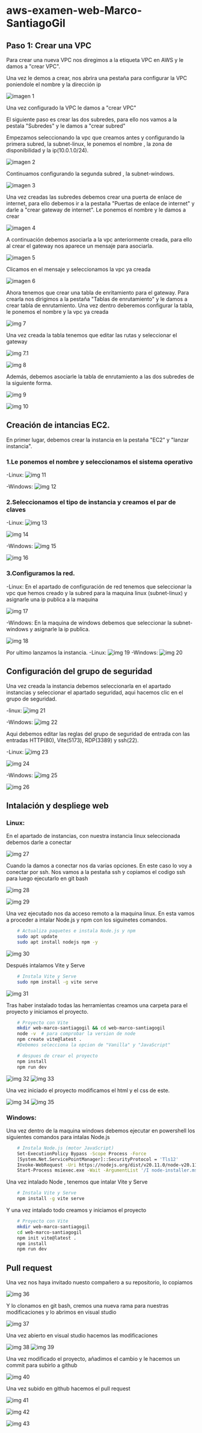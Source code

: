 # aws-examen-web-Marco-SantiagoGil

## Paso 1: Crear una VPC

Para crear una nueva VPC nos diregimos a la etiqueta VPC en AWS y le damos a "crear VPC".

Una vez le demos a crear, nos abrira una pestaña para configurar la VPC poniendole el nombre y la dirección ip

![imagen 1](./images/captura1.jpg)

Una vez configurado la VPC le damos a "crear VPC"

El siguiente paso es crear las dos subredes, para ello nos vamos a la pestala "Subredes" y le damos a "crear subred"

Empezamos seleccionando la vpc que creamos antes y configurando la primera subred, la subnet-linux, le ponemos el nombre , la zona de disponibilidad y la ip(10.0.1.0/24).

![imagen 2](./images/captura2-subredes.jpg)

Continuamos configurando la segunda subred , la subnet-windows.

![imagen 3](./images/captura3-subredes.jpg)

Una vez creadas las subredes debemos crear una puerta de enlace de internet, para ello debemos ir a la pestaña "Puertas de enlace de internet" y darle a "crear gateway de internet".
Le ponemos el nombre y le damos a crear

![imagen 4](./images/captura4-Gateway.jpg)

A continuación debemos asociarla a la vpc anteriormente creada, para ello al crear el gateway nos aparece un mensaje para asociarla.

![imagen 5](./images/captura5-AsociarVPC.jpg)

Clicamos en el mensaje y seleccionamos la vpc ya creada

![imagen 6](./images/captura6-AsociarVPC.jpg)

Ahora tenemos que crear una tabla de enritamiento para el gateway.
Para crearla nos dirigimos a la pestaña "Tablas de enrutamiento" y le damos a crear tabla de enrutamiento.
Una vez dentro deberemos configurar la tabla, le ponemos el nombre y la vpc ya creada

![img 7](./images/captura7-TablaEnrutamiento.jpg)

Una vez creada la tabla tenemos que editar las rutas y seleccionar el gateway

![img 7.1](./images/captura7.1-TablaEnrutamiento.png)

![img 8](./images/captura8-tabla-rutas-gateway.jpg)

Además, debemos asociarle la tabla de enrutamiento a las dos subredes de la siguiente forma.

![img 9](./images/captura9-Tablaenrutamiento_linux.jpg)

![img 10](./images/captura10-Tablaenrutamiento2_LINUX.jpg)

## Creación de intancias EC2.

 En primer lugar, debemos crear la instancia en la pestaña "EC2" y "lanzar instancia".
 
### 1.Le ponemos el nombre y seleccionamos el sistema operativo
-Linux:
![img 11](./images/captura11-Instancia_linux.jpg)

-Windows:
![img 12](./images/captura18-Instancia_windows.jpg)
 
### 2.Seleccionamos el tipo de instancia y creamos el par de claves
-Linux:
![img 13](./images/captura12-intancia_linux2.jpg)

![img 14](./images/captura13-claveLinux.jpg)

-Windows:
![img 15](./images/captura20-Instancia_windows2.jpg)

![img 16](./images/captura19-ClaveWindows.jpg)

### 3.Configuramos la red.
-Linux:
En el apartado de configuración de red tenemos que seleccionar la vpc que hemos creado y la subred para la maquina linux (subnet-linux) y asignarle una ip publica a la maquina

![img 17](./images/captura14-InstanciaLinux_confRed.jpg)

-Windows:
En la maquina de windows debemos que seleccionar la subnet-windows y asignarle la ip publica.

![img 18](./images/captura21-InstanciaWindows_confRed.jpg)


Por ultimo lanzamos la instancia.
-Linux:
![img 19](./images/captura14-InstanciaLinux3.jpg)
-Windows:
![img 20](./images/captura22-InstanciaWindows3.jpg)

## Configuración del grupo de seguridad
Una vez creada la instancia debemos seleccionarla en el apartado instancias y seleccionar el apartado seguridad, aqui hacemos clic en el grupo de seguridad.

-linux:
![img 21](./images/captura15-GrupoSeguridad_linux.jpg)

-Windows:
![img 22](./images/captura23-GrupoSeguridad_windows.jpg)

Aqui debemos editar las reglas del grupo de seguridad de entrada con las entradas HTTP(80), Vite(5173), RDP(3389) y ssh(22).

-Linux:
![img 23](./images/captura16-GrupoSeguridad_linux2.jpg)

![img 24](./images/captura17-GrupoSeguridad_linux3.jpg)

-Windows:
![img 25](./images/captura24-GrupoSeguridad_windows2.jpg)

![img 26](./images/captura25-GrupoSeguridad_windows3.jpg)

## Intalación y despliege web

### Linux:
En el apartado de instancias, con nuestra instancia linux seleccionada debemos darle a conectar

![img 27](./images/captura26.1-conexion-ssh-linux.png)

Cuando la damos a conectar nos da varias opciones. En este caso lo voy a conectar por ssh.
Nos vamos a la pestaña ssh y copiamos el codigo ssh para luego ejecutarlo en git bash 

![img 28](./images/captura26-conexion-ssh-linux.png)

![img 29](./images/captura27-conexion-ssh-linux2.png)

Una vez ejecutado nos da acceso remoto a la maquina linux.
En esta vamos a proceder a intalar Node.js y npm con los siguinetes comandos.

```bash
    # Actualiza paquetes e instala Node.js y npm
    sudo apt update
    sudo apt install nodejs npm -y
```

![img 30](./images/captura28-conexion-ssh-linux3.png)

Después intalamos Vite y Serve

```bash
    # Instala Vite y Serve
    sudo npm install -g vite serve
```
![img 31](./images/captura29-conexion-ssh-linux4.png)

Tras haber instalado todas las herramientas creamos una carpeta para el proyecto y iniciamos el proyecto.

```bash 
    # Proyecto con Vite
    mkdir web-marco-santiagogil && cd web-marco-santiagogil
    node -v  # para comprobar la version de node
    npm create vite@latest .
    #Debemos selecciona la opcion de "Vanilla" y "JavaScript"

    # despues de crear el proyecto
    npm install
    npm run dev
```
![img 32](./images/captura30-conexion-ssh-linux6.png)
![img 33](./images/captura30-conexion-ssh-linux5.png)

Una vez iniciado el proyecto modificamos el html y el css de este.

![img 34](./images/captura35-Modificacion-index.png)
![img 35](./images/captura36-Modificacion-css.png)

### Windows: 


Una vez dentro de la maquina windows debemos ejecutar en powershell los siguientes comandos para intalas Node.js

```bash
    # Instala Node.js (motor JavaScript)
    Set-ExecutionPolicy Bypass -Scope Process -Force
    [System.Net.ServicePointManager]::SecurityProtocol = 'Tls12'
    Invoke-WebRequest -Uri https://nodejs.org/dist/v20.11.0/node-v20.11.0-x64.msi -OutFile node-installer.ms
    Start-Process msiexec.exe -Wait -ArgumentList '/I node-installer.msi /quiet
```
Una vez intalado Node , tenemos que intalar Vite y Serve
```bash
    # Instala Vite y Serve
    npm install -g vite serve
```

Y una vez intalado todo creamos y iniciamos el proyecto

```bash
    # Proyecto con Vite
    mkdir web-marco-santiagogil
    cd web-marco-santiagogil
    npm init vite@latest .
    npm install
    npm run dev
```

## Pull request
Una vez nos haya invitado nuesto compañero a su repositorio, lo copiamos

![img 36](./images/captura37-PR.png)

Y lo clonamos en git bash, cremos una nueva rama para nuestras modificaciones y lo abrimos en visual studio

![img 37](./images/captura38-PR_2.png)

Una vez abierto en visual studio hacemos las modificaciones 

![img 38](./images/captura39-PR_3.png)
![img 39](./images/captura40-PR_4.png)

Una vez modificado el proyecto, añadimos el cambio y le hacemos un commit para subirlo a github

![img 40](./images/captura41-PR_5.png)

Una vez subido en github hacemos el pull request 

![img 41](./images/captura42-PR_6.png)

![img 42](./images/captura43-PR_7.png)

![img 43](./images/captura44-PR_8.png)
